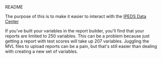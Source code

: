 README

The purpose of this is to make it easier to interact with the [IPEDS Data Center](nces.ed.gov/ipeds/datacenter/Default.aspx)

If you've built your variables in the report builder, you'll find that your reports are limited to 250 variables. This can be a problem because just getting a report with test scores will take up 207 variables. Juggling the MVL files to upload reports can be a pain, but that's still easier than dealing with creating a new set of variables.
